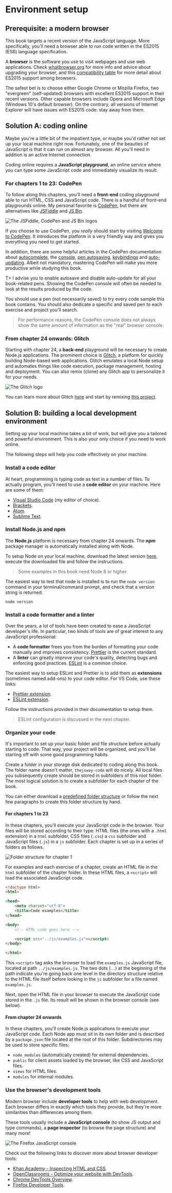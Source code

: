 # Environment setup

## Prerequisite: a modern browser

This book targets a recent version of the JavaScript language. More specifically, you'll need a browser able to run code written in the ES2015 (ES6) language specification.

A **browser** is the software you use to visit webpages and use web applications. Check [whatbrowser.org](http://whatbrowser.org) for more info and advice about upgrading your browser, and this [compatibility table](https://kangax.github.io/compat-table/es6/) for more detail about ES2015 support among browsers.

The safest bet is to choose either Google Chrome or Mozilla Firefox, two "evergreen" (self-updated) browsers with excellent ES2015 support in their recent versions. Other capable browsers include Opera and Microsoft Edge (Windows 10's default browser). On the contrary, all versions of Internet Explorer will have issues with ES2015 code: stay away from them.

## Solution A: coding online

Maybe you're a little bit of the impatient type, or maybe you'd rather not set up your local machine right now. Fortunately, one of the beauties of JavaScript is that it can run on almost any browser. All you'll need in addition is an active Internet connection.

Coding online requires a **JavaScript playground**, an online service where you can type some JavaScript code and immediately visualize its result.

### For chapters 1 to 23: CodePen

To follow along this chapters, you'll need a **front-end** coding playground able to run HTML, CSS and JavaScript code. There is a handful of front-end playgrounds online. My personal favorite is [CodePen](http://codepen.io), but there are alternatives like [JSFiddle](https://jsfiddle.net/) and [JS Bin](http://jsbin.com/).

![The JSFiddle, CodePen and JS Bin logos](images/appendix01-01.png)

If you choose to use CodePen, you *really* should start by visiting [Welcome to CodePen](https://codepen.io/hello/). It introduces the platform in a very friendly way and gives you everything you need to get started.

In addition, there are some helpful articles in the CodePen documentation about [autocomplete](https://blog.codepen.io/documentation/editor/autocomplete/), the [console](https://blog.codepen.io/documentation/editor/console/), [pen autosaving](https://blog.codepen.io/documentation/editor/autosave/), [keybindings](https://blog.codepen.io/documentation/editor/key-bindings/) and [auto-updating](https://blog.codepen.io/documentation/editor/auto-updating-previews/). Albeit not mandatory, mastering CodePen will make you more productive while studying this book.

T> I advise you to enable autosave and disable auto-update for all your book-related pens. Showing the CodePen console will often be needed to look at the results produced by the code.

You should use a pen (not necessarily saved) to try every code sample this book contains. You should also dedicate a specific and saved pen to each exercise and project you'll search.

> For performance reasons, the CodePen console does not always show the same amount of information as the "real" browser console.

### From chapter 24 onwards: Glitch

Starting with chapter 24, a **back-end** playground will be necessary to create Node.js applications. The prominent choice is [Glitch](https://glitch.com), a platform for quickly building Node-based web applications. Glitch emulates a local Node setup and automates things like code execution, package management, hosting and deployment. You can also remix (clone) any Glitch app to personalize it for your needs.

![The Glitch logo](images/appendix01-02.png)

You can learn more about Glitch [here](https://glitch.com/about/) and start by remixing [this project](https://glitch.com/edit/#!/thejsway-starterapp).

## Solution B: building a local development environment

Setting up your local machine takes a bit of work, but will give you a tailored and powerful environment. This is also your only choice if you need to work online.

The following steps will help you code effectively on your machine.

### Install a code editor

At heart, programming is typing code as text in a number of files.
To actually program, you'll need to use a **code editor** on your machine. Here are some of them:

* [Visual Studio Code](https://code.visualstudio.com/) (my editor of choice).
* [Brackets](http://brackets.io/).
* [Atom](https://atom.io/).
* [Sublime Text](https://www.sublimetext.com/).

### Install Node.js and npm

The **Node.js** platform is necessary from chapter 24 onwards. The **npm** package manager is automatically installed along with Node.

To setup Node on your local machine, download the latest version [here](https://nodejs.org), execute the downloaded file and follow the instructions.

> Some examples in this book need Node 8 or higher.

The easiest way to test that node is installed is to run the `node version` command in your terminal/command prompt, and check that a version string is returned.

```console
node version
```

### Install a code formatter and a linter

Over the years, a lot of tools have been created to ease a JavaScript developer's life. In particular, two kinds of tools are of great interest to any JavaScript professional:

* A **code formatter** frees you from the burden of formatting your code manually and improves consistency. [Prettier](https://github.com/prettier/prettier) is the current standard.
* A **linter** can greatly improve your code's quality, detecting bugs and enforcing good practices. [ESLint](http://eslint.org) is a common choice.

The easiest way to setup ESLint and Prettier is to add them as **extensions** (sometimes named add-ons) to your code editor. For VS Code, use these links:

* [Prettier extension](https://marketplace.visualstudio.com/items?itemName=esbenp.prettier-vscode).
* [ESLint extension](https://marketplace.visualstudio.com/items?itemName=dbaeumer.vscode-eslint).

Follow the instructions provided in their documentation to setup them.

> ESLint configuration is discussed in the next chapter.

### Organize your code

It's important to set up your basic folder and file structure before actually starting to code. That way, your project will be organized, and you'll be starting off with some good programming habits.

Create a folder in your storage disk dedicated to coding along this book. The folder name doesn't matter, `thejsway-code` will do nicely. All local files you subsequently create should be stored in subfolders of this root folder. The most logical solution is to create a subfolder for each chapter of the book.

You can either download a [predefined folder structure](https://raw.githubusercontent.com/bpesquet/thejsway/master/resources/code-skeleton.zip) or follow the next few paragraphs to create this folder structure by hand.

#### For chapters 1 to 23

In these chapters, you'll execute your JavaScript code in the browser. Your files will be stored according to their type: HTML files (the ones with a `.html` extension) in a `html` subfolder, CSS files (`.css`) a `css` subfolder and JavaScript files (`.js`) in a `js` subfolder. Each chapter is set up in a series of folders as follows.

![Folder structure for chapter 1](images/appendix01-03.png)

For examples and each exercise of a chapter, create an HTML file in the `html` subfolder of the chapter folder. In these HTML files, a `<script>` will load the associated JavaScript code.

```html
<!doctype html>
<html>

<head>
    <meta charset="utf-8">
    <title>Code examples</title>
</head>

<body>
    <!-- HTML code goes here -->

    <script src="../js/examples.js"></script>
</body>

</html>
```

This `<script>` tag asks the browser to load the `examples.js` JavaScript file, located at path `../js/examples.js`. The two dots (`..`) at the beginning of the path indicate you're going back one level in the directory structure relative to the HTML file itself before looking in the `js` subfolder for a file named `examples.js`.

Next, open the HTML file in your browser to execute the JavaScript code stored in the `.js` file. Its result will be shown in the browser console (see below).

#### From chapter 24 onwards

In these chapters, you'll create Node.js applications to execute your JavaScript code. Each Node app must sit in its own folder and is described by a `package.json` file located at the root of this folder. Subdirectories may be used to store specific files:

* `node_modules` (automatically created) for external dependencies.
* `public` for client assets loaded by the browser, like CSS and JavaScript files.
* `views` for HTML files.
* `modules` for internal modules.

### Use the browser's development tools

Modern browser include **developer tools** to help with web development. Each browser differs in exactly which tools they provide, but they're more similarities than differences among them.

These tools usually include a **JavaScript console** (to show JS output and type commands), a **page inspector** (to browse the page structure) and many more!

![The Firefox JavaScript console](images/chapter12-01.png)

Check out the following links to discover more about browser developer tools:

* [Khan Academy - Inspecting HTML and CSS](https://www.khanacademy.org/computing/computer-programming/html-css/web-development-tools/a/using-the-browser-developer-tools).
* [OpenClassrooms - Optimize your website with DevTools](https://openclassrooms.com/courses/optimize-your-website-with-devtools).
* [Chrome DevTools Overview](https://developer.chrome.com/devtools).
* [Firefox Developer Tools](https://developer.mozilla.org/son/docs/Tools).
